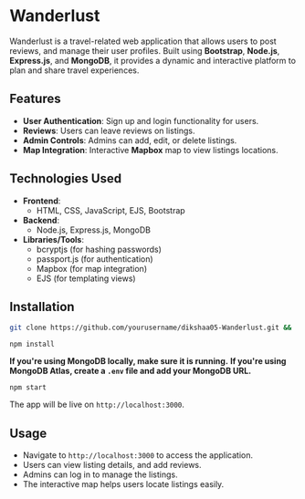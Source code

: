 # Wanderlust

Wanderlust is a travel-related web application that allows users to post reviews, and manage their user profiles. Built using **Bootstrap**, **Node.js**, **Express.js**, and **MongoDB**, it provides a dynamic and interactive platform to plan and share travel experiences.

## Features
- **User Authentication**: Sign up and login functionality for users.
- **Reviews**: Users can leave reviews on listings.
- **Admin Controls**: Admins can add, edit, or delete listings.
- **Map Integration**: Interactive **Mapbox** map to view listings locations.

## Technologies Used
- **Frontend**: 
  - HTML, CSS, JavaScript, EJS, Bootstrap
- **Backend**:
  - Node.js, Express.js, MongoDB
- **Libraries/Tools**:
  - bcryptjs (for hashing passwords)
  - passport.js (for authentication)
  - Mapbox (for map integration)
  - EJS (for templating views)
  
## Installation

   ```bash
   git clone https://github.com/yourusername/dikshaa05-Wanderlust.git &&   cd dikshaa05-Wanderlust
   ```
   ```
   npm install
   ```
**If you're using MongoDB locally, make sure it is running.**
**If you're using MongoDB Atlas, create a `.env` file and add your MongoDB URL.**

   ```
   npm start
   ```
   The app will be live on `http://localhost:3000`.

## Usage
- Navigate to `http://localhost:3000` to access the application.
- Users can view listing details, and add reviews.
- Admins can log in to manage the listings.
- The interactive map helps users locate listings easily.

